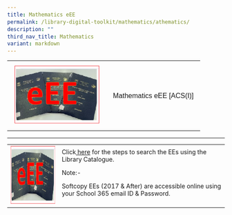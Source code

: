 ```yaml
---
title: Mathematics eEE
permalink: /library-digital-toolkit/mathematics/athematics/
description: ""
third_nav_title: Mathematics
variant: markdown
---
```

<table style="box-sizing: border-box; border-collapse: collapse; min-width: 500px; margin-top: 0px; color: rgb(0, 0, 0); font-family: Arial, sans-serif; font-size: 16px; font-style: normal; font-variant-ligatures: normal; font-variant-caps: normal; font-weight: 400; letter-spacing: normal; orphans: 2; text-align: start; text-transform: none; white-space: normal; widows: 2; word-spacing: 0px; -webkit-text-stroke-width: 0px; text-decoration-thickness: initial; text-decoration-style: initial; text-decoration-color: initial;"><tbody style="box-sizing: border-box; margin-top: 0px;"><tr style="box-sizing: border-box; margin-top: 0px;"><td style="box-sizing: border-box; border-collapse: collapse; padding: 10px 15px; line-height: 18px; margin-top: 0px;"><a style="box-sizing: border-box; background-color: transparent; font-size: 1em; font-family: Arial, sans-serif !important; outline-width: 0px; text-decoration: underline; margin-top: 0px;" href="https://schoolibrary.moe.edu.sg/anglochineseindependent/cgi-bin/spydus.exe/ENQ/WPAC/BIBENQ?QRY=SVL(MathematicsG2016)&amp;NRECS=20"><img alt="" src="/images/Library%20Digital%20Toolkit/eEE-300x206.png" class="alignnone wp-image-19046" loading="lazy" width="200" height="137"></a></td><td style="box-sizing: border-box; border-collapse: collapse; padding: 10px 15px; line-height: 18px;"><a style="box-sizing: border-box; background-color: transparent; font-size: 1em; font-family: Arial, sans-serif !important; text-decoration: none; margin-top: 0px;" href="https://schoolibrary.moe.edu.sg/anglochineseindependent/cgi-bin/spydus.exe/ENQ/WPAC/BIBENQ?QRY=SVL(MathematicsG2016)&amp;NRECS=20">Mathematics eEE [ACS(I)]</a></td></tr></tbody></table>

* * *

<table>
<tbody>
<tr>
<td><img height="137" width="200" alt="" src="/images/Library%20Digital%20Toolkit/eEE-300x206.png"></td>
<td>Click<a href="/files/Library/Access_E_copy_EEs_Via_OPAC.pdf">&nbsp;here</a>&nbsp;for the steps to search the EEs using the Library Catalogue.
<p>Note:-</p>
<p>Softcopy EEs (2017 &amp; After) are accessible online using your School 365 email ID &amp; Password.</p>
</td>
</tr>
</tbody>
</table>